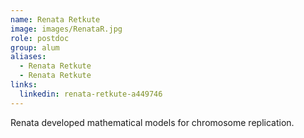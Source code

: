 ```yaml
---
name: Renata Retkute
image: images/RenataR.jpg
role: postdoc
group: alum
aliases:
  - Renata Retkute
  - Renata Retkute
links:
  linkedin: renata-retkute-a449746
---
```


Renata developed mathematical models for chromosome replication.
